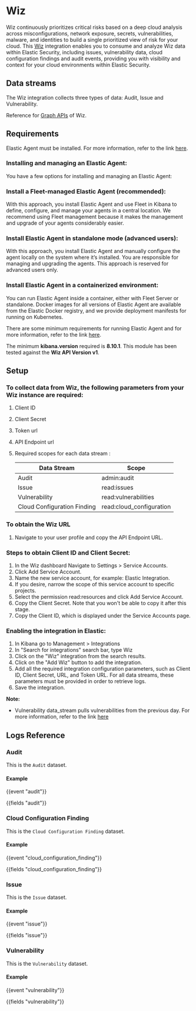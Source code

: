 # Wiz

Wiz continuously prioritizes critical risks based on a deep cloud analysis across misconfigurations, network exposure, secrets, vulnerabilities, malware, and identities to build a single prioritized view of risk for your cloud. This [Wiz](https://www.wiz.io/) integration enables you to consume and analyze Wiz data within Elastic Security, including issues, vulnerability data, cloud configuration findings and audit events, providing you with visibility and context for your cloud environments within Elastic Security.

## Data streams

The Wiz integration collects three types of data: Audit, Issue and Vulnerability.

Reference for [Graph APIs](https://integrate.wiz.io/reference/prerequisites) of Wiz.

## Requirements

Elastic Agent must be installed. For more information, refer to the link [here](https://www.elastic.co/guide/en/fleet/current/elastic-agent-installation.html).

### Installing and managing an Elastic Agent:

You have a few options for installing and managing an Elastic Agent:

### Install a Fleet-managed Elastic Agent (recommended):

With this approach, you install Elastic Agent and use Fleet in Kibana to define, configure, and manage your agents in a central location. We recommend using Fleet management because it makes the management and upgrade of your agents considerably easier.

### Install Elastic Agent in standalone mode (advanced users):

With this approach, you install Elastic Agent and manually configure the agent locally on the system where it’s installed. You are responsible for managing and upgrading the agents. This approach is reserved for advanced users only.

### Install Elastic Agent in a containerized environment:

You can run Elastic Agent inside a container, either with Fleet Server or standalone. Docker images for all versions of Elastic Agent are available from the Elastic Docker registry, and we provide deployment manifests for running on Kubernetes.

There are some minimum requirements for running Elastic Agent and for more information, refer to the link [here](https://www.elastic.co/guide/en/fleet/current/elastic-agent-installation.html).

The minimum **kibana.version** required is **8.10.1**.
This module has been tested against the **Wiz API Version v1**.

## Setup

### To collect data from Wiz, the following parameters from your Wiz instance are required:

1. Client ID
2. Client Secret
3. Token url
4. API Endpoint url
5. Required scopes for each data stream :

    | Data Stream   | Scope         |
    | ------------- | ------------- |
    | Audit         | admin:audit   |
    | Issue         | read:issues   |
    | Vulnerability | read:vulnerabilities |
    | Cloud Configuration Finding | read:cloud_configuration |

### To obtain the Wiz URL
1. Navigate to your user profile and copy the API Endpoint URL.

### Steps to obtain Client ID and Client Secret:

1. In the Wiz dashboard Navigate to Settings > Service Accounts.
2. Click Add Service Account.
3. Name the new service account, for example: Elastic Integration.
4. If you desire, narrow the scope of this service account to specific projects.
5. Select the permission read:resources and click Add Service Account.
6. Copy the Client Secret. Note that you won't be able to copy it after this stage.
7. Copy the Client ID, which is displayed under the Service Accounts page.

### Enabling the integration in Elastic:

1. In Kibana go to Management > Integrations
2. In "Search for integrations" search bar, type Wiz
3. Click on the "Wiz" integration from the search results.
4. Click on the "Add Wiz" button to add the integration.
5. Add all the required integration configuration parameters, such as Client ID, Client Secret, URL, and Token URL. For all data streams, these parameters must be provided in order to retrieve logs.
6. Save the integration.

**Note:**
  - Vulnerability data_stream pulls vulnerabilities from the previous day. For more information, refer to the link [here](https://integrate.wiz.io/reference/vulnerability-finding)

## Logs Reference

### Audit

This is the `Audit` dataset.

#### Example

{{event "audit"}}

{{fields "audit"}}

### Cloud Configuration Finding

This is the `Cloud Configuration Finding` dataset.

#### Example

{{event "cloud_configuration_finding"}}

{{fields "cloud_configuration_finding"}}

### Issue

This is the `Issue` dataset.

#### Example

{{event "issue"}}

{{fields "issue"}}

### Vulnerability

This is the `Vulnerability` dataset.

#### Example

{{event "vulnerability"}}

{{fields "vulnerability"}}
